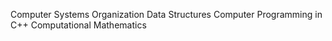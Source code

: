 Computer Systems Organization 
Data Structures 
Computer Programming in C++
Computational Mathematics
